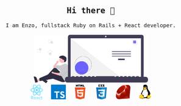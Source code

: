 
<h2 align="center"><samp>Hi there 👋</h1>
<p align="center">
  <samp>I am Enzo, fullstack Ruby on Rails + React developer.<br>
  <br>
  <img src="https://raw.githubusercontent.com/enzodiaz25/enzodiaz25/db29d2c209bc905ca449cc342a92034f6647eac0/undraw_Code_thinking_re_gka2.svg" width="300"/><br>
  <img src="https://raw.githubusercontent.com/devicons/devicon/master/icons/react/react-original-wordmark.svg" alt="react" width="40" height="40"/>&nbsp;&nbsp;<img src="https://raw.githubusercontent.com/devicons/devicon/master/icons/typescript/typescript-original.svg" alt="typescript" width="40" height="40"/>&nbsp;&nbsp;<img src="https://raw.githubusercontent.com/devicons/devicon/master/icons/html5/html5-original-wordmark.svg" alt="html5" width="40" height="40"/>&nbsp;&nbsp;<img src="https://raw.githubusercontent.com/devicons/devicon/master/icons/css3/css3-original-wordmark.svg" alt="css3" width="40" height="40"/>&nbsp;&nbsp;<img src="https://raw.githubusercontent.com/devicons/devicon/master/icons/ruby/ruby-original.svg" alt="python" width="40" height="40"/>&nbsp;&nbsp;<img src="https://raw.githubusercontent.com/devicons/devicon/master/icons/linux/linux-original.svg" alt="linux" width="40" height="40"/>
</p>
